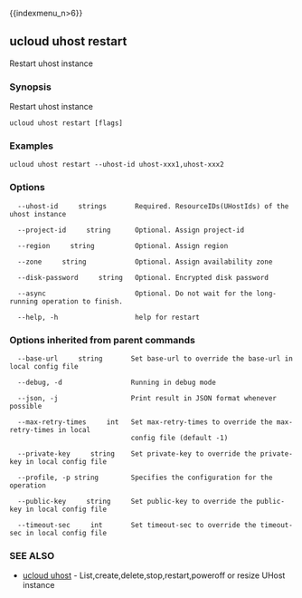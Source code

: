 {{indexmenu_n>6}}

## ucloud uhost restart

Restart uhost instance

### Synopsis

Restart uhost instance

```
ucloud uhost restart [flags]
```

### Examples

```
ucloud uhost restart --uhost-id uhost-xxx1,uhost-xxx2
```

### Options

```
  --uhost-id     strings       Required. ResourceIDs(UHostIds) of the uhost instance 

  --project-id     string      Optional. Assign project-id 

  --region     string          Optional. Assign region 

  --zone     string            Optional. Assign availability zone 

  --disk-password     string   Optional. Encrypted disk password 

  --async                      Optional. Do not wait for the long-running operation to finish. 

  --help, -h                   help for restart 

```

### Options inherited from parent commands

```
  --base-url     string       Set base-url to override the base-url in local config file 

  --debug, -d                 Running in debug mode 

  --json, -j                  Print result in JSON format whenever possible 

  --max-retry-times     int   Set max-retry-times to override the max-retry-times in local
                              config file (default -1) 

  --private-key     string    Set private-key to override the private-key in local config file 

  --profile, -p string        Specifies the configuration for the operation 

  --public-key     string     Set public-key to override the public-key in local config file 

  --timeout-sec     int       Set timeout-sec to override the timeout-sec in local config file 

```

### SEE ALSO

* [ucloud uhost](developer/cli/cmd/ucloud/uhost)	 - List,create,delete,stop,restart,poweroff or resize UHost instance

